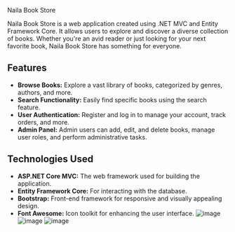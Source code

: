 Naila Book Store

Naila Book Store is a web application created using .NET MVC and Entity Framework Core. It allows users to explore and discover a diverse collection of books. Whether you're an avid reader or just looking for your next favorite book, Naila Book Store has something for everyone.

## Features

- **Browse Books:** Explore a vast library of books, categorized by genres, authors, and more.
- **Search Functionality:** Easily find specific books using the search feature.
- **User Authentication:** Register and log in to manage your account, track orders, and more.
- **Admin Panel:** Admin users can add, edit, and delete books, manage user roles, and perform administrative tasks.

## Technologies Used

- **ASP.NET Core MVC:** The web framework used for building the application.
- **Entity Framework Core:** For interacting with the database.
- **Bootstrap:** Front-end framework for responsive and visually appealing design.
- **Font Awesome:** Icon toolkit for enhancing the user interface.
![image](https://github.com/nailaalissa/BookStore/assets/132508789/02399e01-cd77-4486-a268-5a87a65b3338)
![image](https://github.com/nailaalissa/BookStore/assets/132508789/7e6013f3-2679-41a4-b4cc-bfa0a1cd58e1)
![image](https://github.com/nailaalissa/BookStore/assets/132508789/2cfc7821-8c94-44fc-85da-73c6e1469772)


